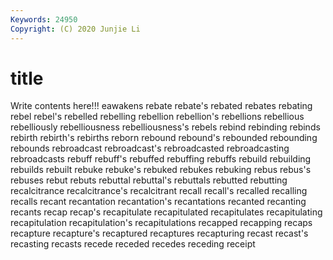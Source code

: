 ```yaml
---
Keywords: 24950
Copyright: (C) 2020 Junjie Li
---
```


# title

Write contents here!!!
eawakens
rebate 
rebate's 
rebated 
rebates 
rebating 
rebel 
rebel's 
rebelled 
rebelling 
rebellion
rebellion's 
rebellions 
rebellious 
rebelliously 
rebelliousness 
rebelliousness's 
rebels 
rebind 
rebinding 
rebinds
rebirth 
rebirth's 
rebirths 
reborn 
rebound 
rebound's 
rebounded 
rebounding 
rebounds 
rebroadcast
rebroadcast's 
rebroadcasted 
rebroadcasting 
rebroadcasts 
rebuff 
rebuff's 
rebuffed 
rebuffing 
rebuffs 
rebuild
rebuilding 
rebuilds 
rebuilt 
rebuke 
rebuke's 
rebuked 
rebukes 
rebuking 
rebus 
rebus's
rebuses 
rebut 
rebuts 
rebuttal 
rebuttal's 
rebuttals 
rebutted 
rebutting 
recalcitrance 
recalcitrance's
recalcitrant 
recall 
recall's 
recalled 
recalling 
recalls 
recant 
recantation 
recantation's 
recantations
recanted 
recanting 
recants 
recap 
recap's 
recapitulate 
recapitulated 
recapitulates 
recapitulating 
recapitulation
recapitulation's 
recapitulations 
recapped 
recapping 
recaps 
recapture 
recapture's 
recaptured 
recaptures 
recapturing
recast 
recast's 
recasting 
recasts 
recede 
receded 
recedes 
receding 
receipt 
